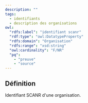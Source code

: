 ```yaml
---
description: ""
tags:
  - identifiants
  - description des organisations
owl:
  "rdfs:label": "identifiant scanr"
  "rdf:type": "owl:DatatypeProperty"
  "rdfs:domain": "Organisation"
  "rdfs:range": "xsd:string"
  "owl:cardinality": "F/NR"
  "pq":
    - "preuve"
    - "source"
---
```


<OntologyTable frontMatter={frontMatter}/>

## Définition

Identifiant SCANR d'une organisation.
